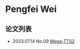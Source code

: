 # Pengfei Wei

## 论文列表

- 2023.07.14 No.09 [Mega-TTS2](../Models/Speech_LLM/2023.07.14_Mega-TTS2.md)